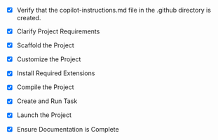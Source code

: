 <!-- Use this file to provide workspace-specific custom instructions to Copilot. For more details, visit https://code.visualstudio.com/docs/copilot/copilot-customization#_use-a-githubcopilotinstructionsmd-file -->

- [x] Verify that the copilot-instructions.md file in the .github directory is created.

- [x] Clarify Project Requirements
<!-- MCP Server with FastAPI backend (Python), OpenAI GPT-4 integration, email notifications, and Next.js frontend -->

- [x] Scaffold the Project
<!-- Created FastAPI backend with CV chat, email functionality, and Next.js frontend playground -->

- [x] Customize the Project
<!-- Created complete MCP server with FastAPI backend, OpenAI integration, email notifications, and Next.js frontend -->

- [x] Install Required Extensions
<!-- No specific extensions required for this project -->

- [x] Compile the Project
<!-- Python dependencies need manual installation due to environment setup. Frontend created with proper structure. -->

- [x] Create and Run Task
<!-- Tasks created for running FastAPI backend. Manual setup required due to PowerShell execution policy. -->

- [x] Launch the Project
<!-- Setup complete. User needs to configure environment variables and run setup script. -->

- [x] Ensure Documentation is Complete
<!-- README.md, DEVELOPMENT.md, and setup scripts created. Project ready for use. -->
